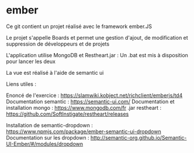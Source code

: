 # ember

Ce git contient un projet réalisé avec le framework ember.JS 

Le projet s'appelle Boards et permet une gestion d'ajout, de modification et suppression de développeurs et de projets

L'application utilise MongoDB et Restheart.jar : 
Un .bat est mis à disposition pour lancer les deux 

La vue est réalisé à l'aide de semantic ui

Liens utiles :

Enoncé de l'exercice : https://slamwiki.kobject.net/richclient/emberjs/td4
Documentation semantic : https://semantic-ui.com/
Documentation et installation mongo : https://www.mongodb.com/fr
.jar restheart : https://github.com/SoftInstigate/restheart/releases

Installation de semantic-dropdown : https://www.npmjs.com/package/ember-semantic-ui-dropdown
Documentation sur les dropdown : http://semantic-org.github.io/Semantic-UI-Ember/#/modules/dropdown
